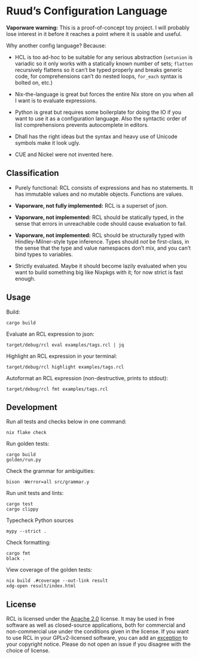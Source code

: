 # Ruud’s Configuration Language

**Vaporware warning:** This is a proof-of-concept toy project. I will probably
lose interest in it before it reaches a point where it is usable and useful.

Why another config language? Because:

 * HCL is too ad-hoc to be suitable for any serious abstraction (`setunion` is
   variadic so it only works with a statically known number of sets; `flatten`
   recursively flattens so it can’t be typed properly and breaks generic code,
   for comprehensions can’t do nested loops, `for_each` syntax is bolted on,
   etc.)

 * Nix-the-language is great but forces the entire Nix store on you when all I
   want is to evaluate expressions.

 * Python is great but requires some boilerplate for doing the IO if you want
   to use it as a configuration language. Also the syntactic order of list
   comprehensions prevents autocomplete in editors.

 * Dhall has the right ideas but the syntax and heavy use of Unicode symbols
   make it look ugly.

 * CUE and Nickel were not invented here.

## Classification

 * Purely functional: RCL consists of expressions and has no statements.
   It has immutable values and no mutable objects. Functions are values.

 * **Vaporware, not fully implemented:** RCL is a superset of json.

 * **Vaporware, not implemented:** RCL should be statically typed, in the
   sense that errors in unreachable code should cause evaluation to fail.

 * **Vaporware, not implemented:** RCL should be structurally typed with
   Hindley-Milner-style type inference. Types should *not* be first-class,
   in the sense that the type and value namespaces don’t mix, and you can’t
   bind types to variables.

 * Strictly evaluated. Maybe it should become lazily evaluated when you want to
   build something big like Nixpkgs with it; for now strict is fast enough.

## Usage

Build:

    cargo build

Evaluate an RCL expression to json:

    target/debug/rcl eval examples/tags.rcl | jq

Highlight an RCL expression in your terminal:

    target/debug/rcl highlight examples/tags.rcl

Autoformat an RCL expression (non-destructive, prints to stdout):

    target/debug/rcl fmt examples/tags.rcl

## Development

Run all tests and checks below in one command:

    nix flake check

Run golden tests:

    cargo build
    golden/run.py

Check the grammar for ambiguities:

    bison -Werror=all src/grammar.y

Run unit tests and lints:

    cargo test
    cargo clippy

Typecheck Python sources

    mypy --strict .

Check formatting:

    cargo fmt
    black .

View coverage of the golden tests:

    nix build .#coverage --out-link result
    xdg-open result/index.html

## License

RCL is licensed under the [Apache 2.0][apache2] license. It may be used in
free software as well as closed-source applications, both for commercial and
non-commercial use under the conditions given in the license. If you want to
use RCL in your GPLv2-licensed software, you can add an [exception][except]
to your copyright notice. Please do not open an issue if you disagree with the
choice of license.

[apache2]: https://www.apache.org/licenses/LICENSE-2.0
[except]:  https://www.gnu.org/licenses/gpl-faq.html#GPLIncompatibleLibs
